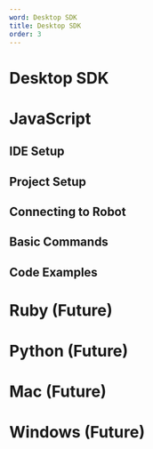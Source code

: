 ```yaml
---
word: Desktop SDK
title: Desktop SDK
order: 3
---
```

# Desktop SDK

# JavaScript

## IDE Setup

## Project Setup

## Connecting to Robot

## Basic Commands

## Code Examples

# Ruby (Future)

# Python (Future)

# Mac (Future)

# Windows (Future)

